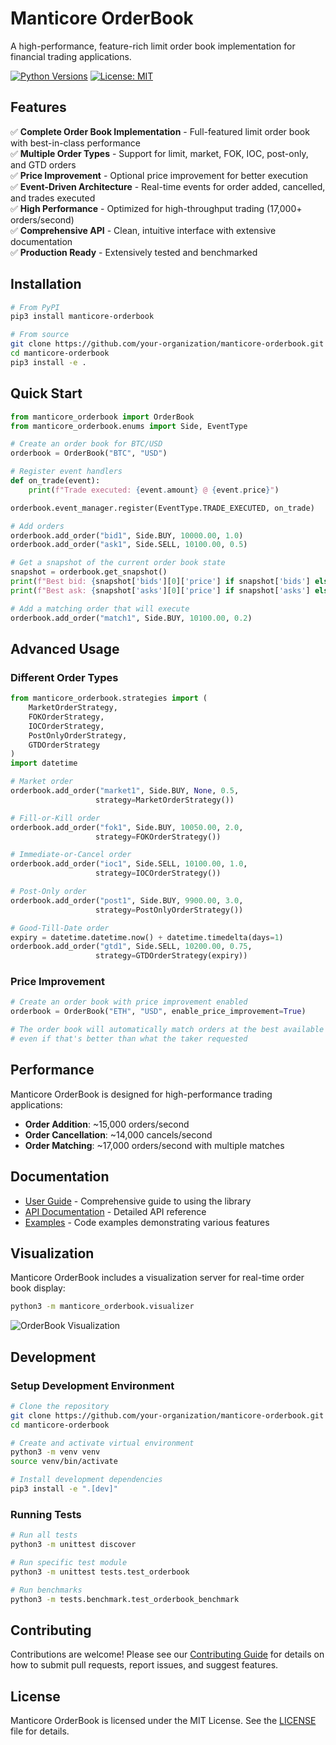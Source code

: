 # Manticore OrderBook

A high-performance, feature-rich limit order book implementation for financial trading applications.

[![Python Versions](https://img.shields.io/badge/python-3.7%20%7C%203.8%20%7C%203.9%20%7C%203.10-blue)]()
[![License: MIT](https://img.shields.io/badge/License-MIT-yellow.svg)](https://opensource.org/licenses/MIT)

## Features

✅ **Complete Order Book Implementation** - Full-featured limit order book with best-in-class performance  
✅ **Multiple Order Types** - Support for limit, market, FOK, IOC, post-only, and GTD orders  
✅ **Price Improvement** - Optional price improvement for better execution  
✅ **Event-Driven Architecture** - Real-time events for order added, cancelled, and trades executed  
✅ **High Performance** - Optimized for high-throughput trading (17,000+ orders/second)  
✅ **Comprehensive API** - Clean, intuitive interface with extensive documentation  
✅ **Production Ready** - Extensively tested and benchmarked

## Installation

```bash
# From PyPI
pip3 install manticore-orderbook

# From source
git clone https://github.com/your-organization/manticore-orderbook.git
cd manticore-orderbook
pip3 install -e .
```

## Quick Start

```python
from manticore_orderbook import OrderBook
from manticore_orderbook.enums import Side, EventType

# Create an order book for BTC/USD
orderbook = OrderBook("BTC", "USD")

# Register event handlers
def on_trade(event):
    print(f"Trade executed: {event.amount} @ {event.price}")

orderbook.event_manager.register(EventType.TRADE_EXECUTED, on_trade)

# Add orders
orderbook.add_order("bid1", Side.BUY, 10000.00, 1.0)
orderbook.add_order("ask1", Side.SELL, 10100.00, 0.5)

# Get a snapshot of the current order book state
snapshot = orderbook.get_snapshot()
print(f"Best bid: {snapshot['bids'][0]['price'] if snapshot['bids'] else 'None'}")
print(f"Best ask: {snapshot['asks'][0]['price'] if snapshot['asks'] else 'None'}")

# Add a matching order that will execute
orderbook.add_order("match1", Side.BUY, 10100.00, 0.2)
```

## Advanced Usage

### Different Order Types

```python
from manticore_orderbook.strategies import (
    MarketOrderStrategy,
    FOKOrderStrategy,
    IOCOrderStrategy,
    PostOnlyOrderStrategy,
    GTDOrderStrategy
)
import datetime

# Market order
orderbook.add_order("market1", Side.BUY, None, 0.5, 
                   strategy=MarketOrderStrategy())

# Fill-or-Kill order
orderbook.add_order("fok1", Side.BUY, 10050.00, 2.0,
                   strategy=FOKOrderStrategy())

# Immediate-or-Cancel order
orderbook.add_order("ioc1", Side.SELL, 10100.00, 1.0,
                   strategy=IOCOrderStrategy())

# Post-Only order
orderbook.add_order("post1", Side.BUY, 9900.00, 3.0,
                   strategy=PostOnlyOrderStrategy())

# Good-Till-Date order
expiry = datetime.datetime.now() + datetime.timedelta(days=1)
orderbook.add_order("gtd1", Side.SELL, 10200.00, 0.75,
                   strategy=GTDOrderStrategy(expiry))
```

### Price Improvement

```python
# Create an order book with price improvement enabled
orderbook = OrderBook("ETH", "USD", enable_price_improvement=True)

# The order book will automatically match orders at the best available price,
# even if that's better than what the taker requested
```

## Performance

Manticore OrderBook is designed for high-performance trading applications:

- **Order Addition**: ~15,000 orders/second
- **Order Cancellation**: ~14,000 cancels/second
- **Order Matching**: ~17,000 orders/second with multiple matches

## Documentation

- [User Guide](docs/USER_GUIDE.md) - Comprehensive guide to using the library
- [API Documentation](docs/API.md) - Detailed API reference
- [Examples](examples/) - Code examples demonstrating various features

## Visualization

Manticore OrderBook includes a visualization server for real-time order book display:

```bash
python3 -m manticore_orderbook.visualizer
```

![OrderBook Visualization](docs/images/orderbook_viz.png)

## Development

### Setup Development Environment

```bash
# Clone the repository
git clone https://github.com/your-organization/manticore-orderbook.git
cd manticore-orderbook

# Create and activate virtual environment
python3 -m venv venv
source venv/bin/activate

# Install development dependencies
pip3 install -e ".[dev]"
```

### Running Tests

```bash
# Run all tests
python3 -m unittest discover

# Run specific test module
python3 -m unittest tests.test_orderbook

# Run benchmarks
python3 -m tests.benchmark.test_orderbook_benchmark
```

## Contributing

Contributions are welcome! Please see our [Contributing Guide](CONTRIBUTING.md) for details on how to submit pull requests, report issues, and suggest features.

## License

Manticore OrderBook is licensed under the MIT License. See the [LICENSE](LICENSE) file for details. 